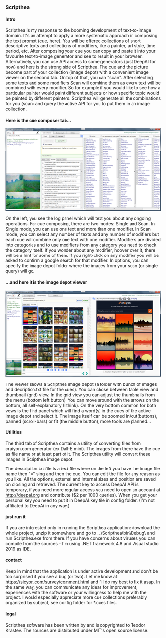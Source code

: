 ### Scripthea

#### Intro

Scripthea is my response to the booming development of text-to-image domain. It's an attempt to apply a more systematic approach in composing the text prompt (cue, here). You will be offered collections of short descriptive texts and collections of modifiers, like a painter, art style, time period, etc.
After composing your cue you can copy and paste it into your favourite text-to-image generator and see to result in your browser. 
Alternatively, you can use API access to some generators (just DeepAI for now) and here is the strong side of Scripthea. The cue and the picture become part of your collection (image depot) with a convenient image viewer on the second tab. On top of that, you can "scan". After selecting some texts and some modifiers Scan will combine them as every text will be combined with every modifier. So for example if you would like to see how a particular painter would paint different subjects or how specific topic would be painted by different painters. Scripthea will generate all the combinations for you (scan) and query the active API for you to put them in an image collection.

#### Here is the cue composer tab...
![PenPic-1.png](/docs/PenPic-1.png)

On the left, you see the log panel which will text you about any ongoing operations. For cue composing, there are two modes: Single and Scan. In Single mode, you can use one text and more than one modifier. In Scan mode, you can select any number of texts and any number of modifiers but each cue will combine only one text with one modifier. Modifiers are divided into categories and to use modifiers from any category you need to check the category itself. If you wonder about any modifier, hoover over it, there will be a hint for some of them. If you right-click on any modifier you will be asked to confirm a google search for that modifier. In options, you can specify the image depot folder where the images from your scan (or single query) will go.

#### ...and here it is the image depot viewer
![PenPic-2.png](/docs/PenPic-2.png)

The viewer shows a Scripthea image depot (a folder with bunch of images and decription.txt file for the cues). You can chose between table view and thumbnail (grid) view. In the grid view you can adjust the thumbnails from the menu (bottom left button). You can move around with the arrows on the bottom, all self-explanatory (I think). On the very bottom common for both vews is the find panel which will find a word(s) in the cues of the active image depot and select it.
The image itself can be zoomed in/out(buttons), panned (scroll-bars) or fit (the middle button), more tools are planned...

#### Utilities
The third tab of Scripthea contains a utility of converting files from craiyon.com generator (ex Dall-E mini). The images from there have the cue as file name or at least part of it. The Scripthea utility will convert these images in Scripthea image depot.

The description.txt file is a text file where on the left you have the image file name then "=" sing and then the cue. You can edit the file for any reason as you like. 
All the options, external and internal sizes and position are saved on closing and retrieved. 
The current key to access DeepAI API is temporary, if you need more regular access you need to open an account at http://deepai.org and contribute ($2 per 1000 queries). When you get your personal key you need to put it in DeepAI.key file in config folder. (I'm not affiliated to DeepAi in any way.)

#### just run it
If you are interested only in running the Scripthea application: download the whole project, unzip it somewhere and go to ...\Scripthea\bin\Debug\ and run Scripthea.exe from there. If you have concerns about viruses you can compile from the sources - I'm using .NET framework 4.8 and Visual studio 2019 as IDE.

#### contact 
Keep in mind that the application is under active development and don't be too surprised if you see a bug (or two). Let me know at https://sicyon.com/survey/comment.html and I'll do my best to fix it asap. In the same way, you can communicate any ideas for improvement, experiences with the software or your willingness to help me with the project. I would especially appreciate more cue collections preferably organized by subject, see config folder for *.cues files.

#### legal
Scripthea software has been written by and is copyrighted to Teodor Krastev. The sources are distributed under MIT's open source license. 